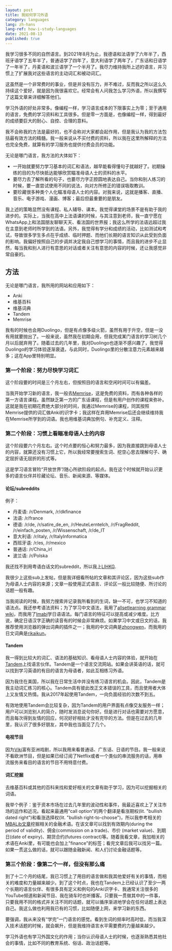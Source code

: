```yaml
---
layout: post
title: 我如何学习外语
category: languages
lang: zh-hans
lang-ref: how-i-study-languages
date: 2021-08-13
published: true
---
```


我学习很多不同的自然语言。到2021年8月为止，我德语和法语学了六年半了，西班牙语学了五年半了，普通话学了四年了，意大利语学了两年了，广东话和日语学了一年半了，丹麦语和波兰语学了一个半月了。我尽力维持我所上述的语言，并习惯上了扩展我对这些语言的主动词汇和被动词汇。

这虽然是一个非常费时的事业，但是并没有压力，并不难过，反而我之所以这么久持续这个爱好，就是因为我很喜欢它。经常会有人问我怎么学习外语，所以我撰写了这篇文章来详细解答他们。

<!--more-->

学习外语的好处非常多。像编程一样，学习语言成本的下限事实上为零；至于通用的语言，免费的学习资料和工具很多。但是零一方面是，也像编程一样，得到最好的成绩要巨大的耐心、自控、合理的意料。

我不会称我的方法是最好的，也不会称对大家都会起作用，但是我认为我的方法包括最有效方法的精髓。我一般来说从不买付费的资料，所以我在这里所解释的方法也完全免费，就算有的学习服务也提供付费会员的功能。

无论是哪门语言，我方法的大体如下：

- 一开始就要努力学习基本的词汇和语法，越早能看得懂句子就越好了。初期操练的目的为尽快抵达能够欣赏瞄准母语人士的资料的水平。
- 要尽力去了解所看的句子，也要尽力字正腔圆地表达自己。当你和别人练习的时候，要一直尝试使用不同的说法，向对方所修正的错误吸取教训。
- 要珍藏很多种类个人化瞄准母语人士的内容。对我来说，这就是播客、直播、音乐、电子游戏、漫画、博客；最后但最重要的是朋友。

我上述的策略显然没有课程、私人辅导、课本。我觉得课堂的场景不是有助于我的进步的。实际上，当我在高中上法语课的时候，与其注意到老师，我一直宁愿在WhatsApp上和法国朋友聊聊天天、看法国的世界报；我这么所学的法语远超过我在主意到老师时所学到的法语。另外，我觉得有学分和成绩的活动，比如测试和考试，导致很多学生多点在乎成绩、临时押题、而他们长期的语言知识从此受到负面的影响。我偏好按照自己的步调并决定我自己想学习的事情，而且我的进步不止显然，每当我和别人进行有意思的对话或者关注有意思的内容的时候，还让我感觉非常自豪的。

## 方法

无论是哪门语言，我所用的网站和应用如下：

- Anki
- 维基百科
- 维基词典
- Tandem
- Memrise

我有的时候也会用Duolingo，但是有点像多级火箭，虽然有用于升空，但是一没有用就要抛出了。一般来说，虽然我在初期会用，但我完成某门语言的学习树几个月以后就弃用了。随着过去的几年里，我对Duolingo也逐渐不感兴趣了，我觉得Duolingo的学习体验逐渐衰退，与此同时，Duolingo里的分散注意力元素越来越多；这在App里特别明显。

### 第一个阶段：努力尽快学习词汇

这个阶段要的时间是三个月左右，但按照目的语言和空闲时间可以有偏差。

当我开始学习新的语言，我一般去[Memrise](https://www.memrise.com/)，这是免费的资料，而有各种各样的第一方语言课程。虽然缺乏第一方的广东话课程，但是有用户创作的课程来弥补。这就是我在初期花费绝大部分的时间，我通过Memrise的课程，同其按照Memrise提供的词汇做Anki的识字卡；我这样在弃用Memrise后还会继续维持我在Memrise所学到的词语。我也用维基词典加例句、补充定义、注释。

### 第二个阶段：习惯上看瞄准母语人士的内容

这个阶段要六个月左右。这个时点要的恒心和努力最多，因为我直接跳到母语人士的内容，就算还没有习惯上它，所以我经常要搜索生词、挖空心思去理解句子、确定屈折语无屈折的形式等。

这是学习语言冒险“开放世界”/随心所欲阶段的起点。我在这个时候就开始认识更多的语言伙伴并珍藏论坛、音乐、新闻来源、等媒体。

#### 论坛/subreddits

例子：

- 丹麦语: /r/Denmark, /r/dkfinance
- 法语: /r/france
- 德语: /r/de, /r/satire_de_en, /r/HeuteLernteIch, /r/FragReddit, /r/einfach_posten, /r/Wissenschaft, /r/de_IT
- 意大利语: /r/italy, /r/ItalyInformatica
- 西班牙语: /r/es, /r/mexico
- 普通话: /r/China_irl
- 波兰语: /r/Polska

我还找不到用粤语白话文的subreddit，所以我上[LIHKG](https://lihkg.com/).

我很少上这些sub上发帖，但是我详细看所帖的文章和其评论区，因为这些sub作为母语人士内容的来源；文章一般使用正式语言、评论区一般比较随便、所讨论的话题一般有趣。

当我阅读的时候，我努力搜索并记录我所看到的生词，缺一不可，也学习不知道的语法点。我还参考语法资料；为了学习中文语法，我用了[allsetlearning grammar wiki](https://resources.allsetlearning.com/chinese/grammar/)，而我用了[Imabi](https://www.imabi.net/)学日语语法。每门语言的特征可以提高或减少难度。比方说，确定日语汉字正确的读音有的时候会非常麻烦。如果学习中文或日文的话，我推荐使用浏览器的弹出词典的插件之一；我用的中文词典是[zhongwen](https://github.com/cschiller/zhongwen)，而我用的日文词典是[rikaikun](https://github.com/melink14/rikaikun)。


#### Tandem

我一得到比较大的词汇、语法的基础知识、看母语人士内容的体验，就开始在[Tandem](https://www.tandem.net/)上找语言伙伴。Tandem是一个语言交流网站。如果会讲英语的话，就可以找到学习英语的有目的语言为母语者，如此互相练习外语。

因为我住在美国，所以我在日常生活中并没有练习语言的机会。因此，Tandem是我主动词汇练习的核心。Tandem具有彼此改正文本错误的工具，而且使用者大体上又友情又热情。我从2017年起使用Tandem，一向负面经验的次数不到五。

有效地使用Tandem会比较复杂，因为Tandem的用户界面有点像交友服务一样；用户可以浏览别人的简介，随时发消息说句你好。但是进行对话也需要对方愿意，而且每次得到友情的回应，何况好好相处才没有完毕的方法。但是在过去的几年里，我认识了很多好朋友，其中我也当面见了几个。

#### 电视节目

因为[Viki](https://www.viki.com/)富有亚洲戏剧，所以我用来看普通话、广东话、日语的节目。我一般来说不看欧洲节目，但是如果已经订阅了Netflix或者一个类似的串流服务的话，用串流服务来看目的语言的节目不用特意付费。

#### 词汇挖掘

去维基百科或其他的百科来找和爱好相关的文章有助于学习，因为可以挖掘相关的词语。

我举个例子：鉴于资本市场在过去几年里的波动性和事件，我最近喜欢上了关注市场的运作和近况。看起来最通用“call option”的两个翻译是看涨期权(lit. "bullish dated right")和看涨选择权(lit. "bullish right-to-choose")，所以我参考相关的[MBALib文章](https://wiki.mbalib.com/zh-tw/%E7%9C%8B%E6%B6%A8%E6%9C%9F%E6%9D%83)挖掘相关的金融术语。在该文章可以找到有效期内(during the period of validity)、佣金(commission on a trade)、市价 (market value)、到期日(date of expiry)、期货合约(futures contract)等。随着我看文章，我加相关的术语在Anki里，有可能也会加上"finance"的标签；看完文章后我可以找另一篇。如果一贯这么做的话，就可以跟随金融新闻、和人们讨论金融话题等。

### 第三个阶段：像第二个一样，但没有那么痛

到了十二个月的结尾，我已习惯上了用目的语言做和我其他爱好有关的事情，而相关的难度和力量越来越少。到了这个时点，我也在Tandem上已经认识了至少一两个长期的语言伙伴、有很多具有定义和例句的Anki识字卡、我通常关注很多的YouTube频道和新闻节目、我在骑车时也听播客。只要我一贯做其中的一件事，只要我用不同的格式并关注不同的话题，就可以循序渐进地学会在任何话题上表达自己。我这么做也利用我已有的习惯，比如随便上网，来学习新的东西。

要强调，我从来没有“学完”一门语言的感觉。看到生词的频率时高时低，而当我深入技术话题的时候，就会飙升，但是我维持语言水平需要费的力量越来越少。

学习外语也有学习外国文化的作用；当你认识母语人士的时候，也逐渐熟悉其他社会的事情，比如不同的教育系统、俗话、政治话题等。
